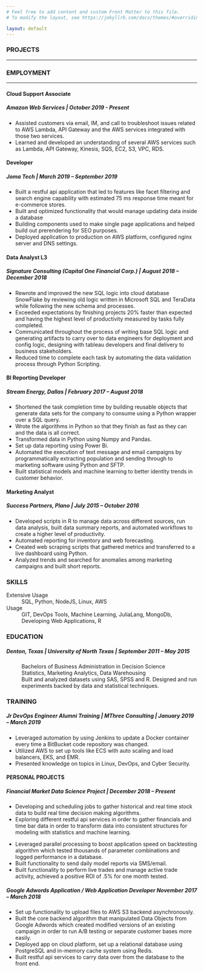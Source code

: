 ```yaml
---
# Feel free to add content and custom Front Matter to this file.
# To modify the layout, see https://jekyllrb.com/docs/themes/#overriding-theme-defaults

layout: default
---
```


### PROJECTS

* * *


### EMPLOYMENT

* * *
#### Cloud Support Associate        
##### Amazon Web Services          | October 2019 - Present 

* Assisted customers via email, IM, and call to troubleshoot issues related to AWS Lambda, API Gateway and the AWS services integrated with those two services.
* Learned and developed an understanding of several AWS services such as Lambda, API Gateway, Kinesis, SQS, EC2, S3, VPC, RDS.

#### Developer    
##### Joma Tech                     | March 2019 – September 2019    

* Built a restful api application that led to features like facet filtering and search engine capability with estimated 75 ms response time meant for e-commerce stores.
* Built and optimized functionality that would manage updating data inside a database
* Building components used to make single page applications and helped build out prerendering for SEO purposes.
* Deployed application to production on AWS platform, configured nginx server and DNS settings.                    

#### Data Analyst L3    
##### Signature Consulting (Capital One Financial Corp.)       | August 2018 – December 2018    

* Rewrote and improved the new SQL logic into cloud database SnowFlake by reviewing old logic written in Microsoft SQL and TeraData while following the new schema and processes.
* Exceeded expectations by finishing projects 20% faster than expected and having the highest level of productivity measured by tasks fully completed.
* Communicated throughout the process of writing base SQL logic and generating artifacts to carry over to data engineers for deployment and config logic, designing with tableau developers and final delivery to business stakeholders.
* Reduced time to complete each task by automating the data validation process through Python Scripting.

#### BI Reporting Developer        
##### Stream Energy, Dallas           | February 2017 – August 2018

* Shortened the task completion time by building reusable objects that generate data sets for the company to consume using a Python wrapper over a SQL query.
* Wrote the algorithms in Python so that they finish as fast as they can and the data is all correct.
* Transformed data in Python using Numpy and Pandas.
* Set up data reporting using Power Bi. 
* Automated the execution of text message and email campaigns by programmatically extracting population and sending through to marketing software using Python and SFTP. 
* Built statistical models and machine learning to better identity trends in customer behavior.

#### Marketing Analyst    
##### Success Partners, Plano           | July 2015 – October 2016

* Developed scripts in R to manage data across different sources, run data analysis, built data summary reports, and automated workflows to create a higher level of productivity. 
* Automated reporting for inventory and web forecasting. 
* Created web scraping scripts that gathered metrics and transferred to a live dashboard using Python. 
* Analyzed trends and searched for anomalies among marketing campaigns and built short reports.

### SKILLS      
<dl>
<dt>Extensive Usage</dt>
<dd>SQL, Python, NodeJS, Linux, AWS</dd>
<dt>Usage</dt>
<dd>GIT, DevOps Tools, Machine Learning, JuliaLang, MongoDb, Developing Web Applications, R</dd>
</dl>                                         


### EDUCATION                                                
##### Denton, Texas           | University of North Texas           | September 2011 – May 2015
<dl>
<dd>Bachelors of Business Administration in Decision Science</dd>

<dd>Statistics, Marketing Analytics, Data Warehousing</dd>

<dd>Built and analyzed datasets using SAS, SPSS and R.  Designed and run experiments backed by 
data and statistical techniques.</dd>
</dl>

### TRAINING                                                
##### Jr DevOps Engineer Alumni Training   | MThree Consulting       | January 2019 – March 2019
- Leveraged automation by using Jenkins to update a Docker container every time a BitBucket code repository was changed.
- Utilized AWS to set up tools like ECS with auto scaling and load balancers, EKS, and EMR.
- Presented knowledge on topics in Linux, DevOps, and Cyber Security.


#### PERSONAL PROJECTS                                             
##### Financial Market Data Science Project                   | December 2018 – Present    
- Developing and scheduling jobs to gather historical and real time stock data to build real time decision making algorithms.
- Exploring different restful api services in order to gather financials and time bar data in order to transform data into consistent structures for modeling with statistics and machine learning.
* Leveraged parallel processing to boost application speed on backtesting algorithm which tested thousands of parameter combinations and logged performance in a database.
* Built functionality to send daily model reports via SMS/email.
* Built functionality to perform live trades and manage active trade activity, achieved a positive ROI of .5% for one month tested.

##### Google Adwords Application / Web Application Developer            November 2017 – March 2018
- Set up functionality to upload files to AWS S3 backend asynchronously. 
- Built the core backend algorithm that manipulated Data Objects from Google Adwords which created modified versions of an existing campaign in order to run A/B testing or separate customer bases more easily.
- Deployed app on cloud platform, set up a relational database using PostgreSQL and in-memory cache system using Redis.
- Built restful api services to carry data over from the database to the front end.
